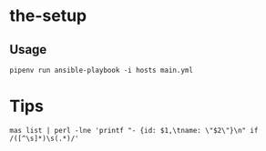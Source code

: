 # the-setup

## Usage

```
pipenv run ansible-playbook -i hosts main.yml
```

# Tips

```
mas list | perl -lne 'printf "- {id: $1,\tname: \"$2\"}\n" if /([^\s]*)\s(.*)/'
```
